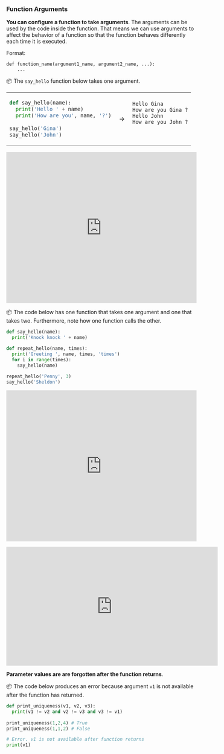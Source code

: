 ### Function Arguments

**You can configure a function to take arguments**. The arguments can be used by the code inside the function. That means we can use arguments to affect the behavior of a function so that the function behaves differently each time it is executed. 

Format:
```
def function_name(argument1_name, argument2_name, ...):
    ...
```

<tip-box> 

:package: The `say_hello` function below takes one argument.

<table>
<tr>
  <td>
  
```python
def say_hello(name):
  print('Hello ' + name)
  print('How are you', name, '?')
  
say_hello('Gina')
say_hello('John')
```
  </td>
  <td>&nbsp;→&nbsp;</td>
  <td>
  
```
Hello Gina
How are you Gina ?
Hello John
How are you John ?



```
  </td>
</tr>
</table>

<panel type="seamless" header="%%:computer: Try your own%%">

<iframe height="400px" width="100%" src="https://repl.it/@pythonbasics/hello-name?lite=true" scrolling="no" frameborder="no" allowtransparency="true" allowfullscreen="true" sandbox="allow-forms allow-pointer-lock allow-popups allow-same-origin allow-scripts allow-modals"></iframe>

</panel><p/>

:package: The code below has one function that takes one argument and one that takes two. Furthermore, note how one function calls the other.

```python
def say_hello(name):
  print('Knock knock ' + name)

def repeat_hello(name, times):
  print('Greeting ', name, times, 'times')
  for i in range(times):
    say_hello(name)
  
repeat_hello('Penny', 3)
say_hello('Sheldon')
```

<panel type="seamless" header="%%:computer: Try your own%%">

<iframe height="400px" width="100%" src="https://repl.it/@pythonbasics/hello-given-times?lite=true" scrolling="no" frameborder="no" allowtransparency="true" allowfullscreen="true" sandbox="allow-forms allow-pointer-lock allow-popups allow-same-origin allow-scripts allow-modals"></iframe>

</panel><p/>

<panel type="seamless" header="%%:laughing: See human version of the above code%%">
<iframe width="560" height="315" src="https://www.youtube.com/embed/jrzUsHNGZHc?rel=0&showinfo=0&start=0&end=15&version=3" frameborder="0" allowfullscreen></iframe>

</panel><p/>

</tip-box>

**Parameter values are are forgotten after the function returns**.

<tip-box> 

:package: The code below produces an error because argument `v1` is not available after the function has returned.

```python
def print_uniqueness(v1, v2, v3):
  print(v1 != v2 and v2 != v3 and v3 != v1)
  
print_uniqueness(1,2,4) # True
print_uniqueness(1,1,2) # False

# Error. v1 is not available after function returns
print(v1) 
```

</tip-box>

<panel type="danger" header=":muscle: Exercise: Grader `print_score` function" expanded no-close>
  <include src="e-grader-printScoreFunction.md" />
</panel><p/>